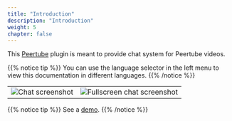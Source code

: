 ```yaml
---
title: "Introduction"
description: "Introduction"
weight: 5
chapter: false
---
```


This [Peertube](https://joinpeertube.org/) plugin is meant to provide chat system for Peertube videos.

{{% notice tip %}}
You can use the language selector in the left menu to view this documentation in different languages.
{{% /notice %}}

| | |
|---|---|
| ![Chat screenshot](/peertube-plugin-livechat/images/chat.png?classes=shadow,border&height=200px) | ![Fullscreen chat screenshot](/peertube-plugin-livechat/images/fullscreen.png?classes=shadow,border&height=200px) |

{{% notice tip %}}
See a [demo](https://www.yiny.org/w/399a8d13-d4cf-4ef2-b843-98530a8ccbae).
{{% /notice %}}
